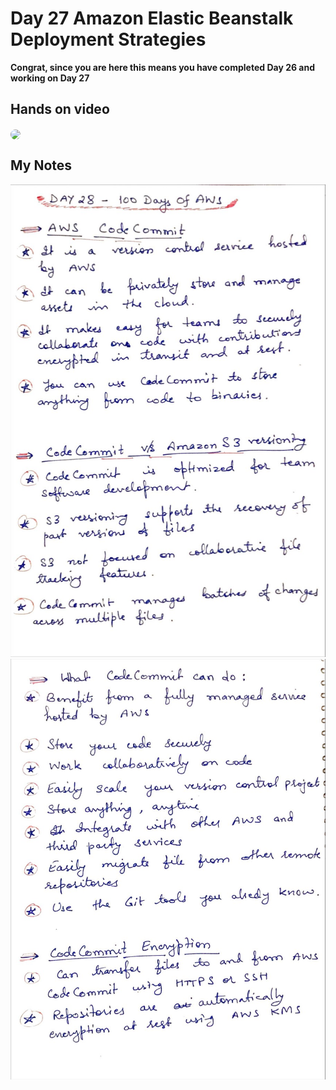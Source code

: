 # Day 27 Amazon Elastic Beanstalk Deployment Strategies

**Congrat, since you are here this means you have completed Day 26 and working on Day 27**

## Hands on video
<a href="https://youtu.be/8DX_QdfCZTQ">
<img src="https://i3.ytimg.com/vi/8DX_QdfCZTQ/hqdefault.jpg" align="center" width="200" style="border-radius:40px" />
</a>

## My Notes
  ![1](./images/9f8d775c51ac6c82ea05b0ca9f4c83ae37ace8fc.jpeg)
  ![2](./images/1dc32b68a1987227401fb8b2636226d12fc90e22.jpeg)
